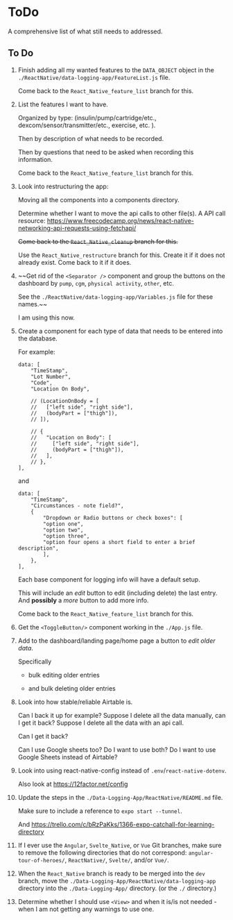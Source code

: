 # ToDo

A comprehensive list of what still needs to addressed.

## To Do

1. Finish adding all my wanted features to the `DATA_OBJECT` object in the `./ReactNative/data-logging-app/FeatureList.js` file.

   Come back to the `React_Native_feature_list` branch for this.

2. List the features I want to have.

   Organized by type: (insulin/pump/cartridge/etc., dexcom/sensor/transmitter/etc., exercise, etc. ).

   Then by description of what needs to be recorded.

   Then by questions that need to be asked when recording this information.

   Come back to the `React_Native_feature_list` branch for this.

3. Look into restructuring the app:

   Moving all the components into a components directory.

   Determine whether I want to move the api calls to other file(s). A API call resource: https://www.freecodecamp.org/news/react-native-networking-api-requests-using-fetchapi/

   ~~Come back to the `React_Native_cleanup` branch for this.~~

   Use the `React_Native_restructure` branch for this. Create it if it does not already exist. Come back to it if it does.

4. ~~Get rid of the `<Separator />` component and group the buttons on the dashboard by `pump`, `cgm`, `physical activity`, `other`, etc.

   See the `./ReactNative/data-logging-app/Variables.js` file for these names.~~

   I am using this now.

5. Create a component for each type of data that needs to be entered into the database.

   For example:

   ```
   data: [
       "TimeStamp",
       "Lot Number",
       "Code",
       "Location On Body",

       // (LocationOnBody = [
       //   ["left side", "right side"],
       //   (bodyPart = ["thigh"]),
       // ]),

       // {
       //   "Location on Body": [
       //     ["left side", "right side"],
       //     (bodyPart = ["thigh"]),
       //   ],
       // },
   ],
   ```

   and

   ```
   data: [
       "TimeStamp",
       "Circumstances - note field?",
       {
           "Dropdown or Radio buttons or check boxes": [
           "option one",
           "option two",
           "option three",
           "option four opens a short field to enter a brief description",
           ],
       },
   ],
   ```

   Each base component for logging info will have a default setup.

   This will include an _edit_ button to edit (including delete) the last entry. And **possibly** a _more_ button to add more info.

   Come back to the `React_Native_feature_list` branch for this.

6. Get the `<ToggleButton/>` component working in the `./App.js` file.

7. Add to the dashboard/landing page/home page a button to _edit older data_.

   Specifically

   - bulk editing older entries

   - and bulk deleting older entries

8. Look into how stable/reliable Airtable is.

   Can I back it up for example? Suppose I delete all the data manually, can I get it back? Suppose I delete all the data with an api call.

   Can I get it back?

   Can I use Google sheets too? Do I want to use both? Do I want to use Google Sheets instead of Airtable?

9. Look into using react-native-config instead of `.env`/`react-native-dotenv`.

   Also look at https://12factor.net/config

10. Update the steps in the `./Data-Logging-App/ReactNative/README.md` file.

    Make sure to include a reference to `expo start --tunnel`.

    And https://trello.com/c/bRzPaKks/1366-expo-catchall-for-learning-directory

11. If I ever use the `Angular`, `Svelte_Native`, or `Vue` Git branches, make sure to remove the following directories that do not correspond: `angular-tour-of-heroes/`, `ReactNative/`, `Svelte/`, and/or `Vue/`.

12. When the `React_Native` branch is ready to be merged into the `dev` branch, move the `./Data-Logging-App/ReactNative/data-logging-app` directory into the `./Data-Logging-App/` directory. (or the `./` directory.)

13. Determine whether I should use `<View>` and when it is/is not needed - when I am not getting any warnings to use one.
